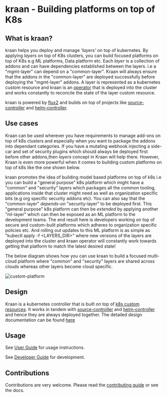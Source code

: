 # kraan - Building platforms on top of K8s

## What is kraan?

kraan helps you deploy and manage *'layers'* on top of kubernetes. By applying *layers*
on top of K8s clusters, you can build focused platforms on top of
K8s e.g ML platforms, Data platform etc. Each *layer* is a collection of addons and
can have dependencies established between the layers. i.e a "mgmt-layer"
can depend on a "common-layer". Kraan will always ensure that the addons in the "common-layer" are deployed successfully before deploying
the "mgmt-layer" addons. A layer is represented as a kubernetes custom resource and
kraan is an [operator](https://kubernetes.io/docs/concepts/extend-kubernetes/operator/) that
is deployed into the cluster and works constantly to reconcile the state of the
layer custom resource.

kraan is powered by [flux2](https://toolkit.fluxcd.io/) and builds on
top of projects like [source-controller](https://github.com/fluxcd/source-controller)
and [helm-controller](https://github.com/fluxcd/helm-controller).

## Use cases

Kraan can be used wherever you have requirements to manage add-ons on top of k8s
clusters and especially when you want to package the addons into dependant categories.
If you have a mutating webhook injecting a side-car and set of security
plugins which should always be deployed first before other addons,then *layers*
concept in Kraan will help there. However, Kraan is even more powerful when it comes
to building custom platforms on top of k8s like the one shown below.

kraan promotes the idea of building model based platforms on top of k8s i.e you can
build a "general purpose" k8s platform which might have a "common" and "security"
layers which packages all the common tooling, applications inside that cluster might
need as well as organization specific bits (e.g org specific security addons etc).
You can also say that the "common-layer" *depends-on* "security-layer" to be deployed first.
This "general purpose" k8s platform can then be *extended* by applying another "ml-layer"
which can then be exposed as an ML platform to the development teams. The end result here
is developers working on top of secure and custom-built platforms which adheres
to organization specific policies etc. And rolling out updates to this ML
platform is as simple as "kubectl apply -f <LAYERS_DIR>" where new versions of the layers are
deployed into the cluster and kraan operator will constantly work towards
getting that platform to match the latest desired state!

The below diagram shows how you can use kraan to build a focused multi-cloud
platform where "common" and "security" layers are shared across clouds whereas
other layers become cloud specific.

![custom-platform](docs/diagrams/custom-platform.png)

## Design

Kraan is a kubernetes controller that is built on top of [k8s custom resources](
https://kubernetes.io/docs/concepts/extend-kubernetes/api-extension/custom-resources/).
It works in tandem with [source-controller](https://github.com/fluxcd/source-controller)
and [helm-controller](https://github.com/fluxcd/helm-controller) and hence they are always
deployed together. The detailed design documentation can be found [here](docs/design/README.md)

## Usage

See [User Guide](docs/user-guide.md) for usage instructions.

See [Developer Guide](docs/dev-guide.md) for development.

## Contributions

Contributions are very welcome. Please read the [contributing guide](CONTRIBUTING.md) or see the docs.
